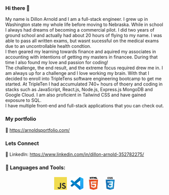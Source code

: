 ### Hi there 👋

My name is Dillon Arnold and I am a full-stack engineer. I grew up in Washington state my whole life before moving to Nebraska. While in school I always had dreams of becoming a commercial pilot. I did two years of ground school and actually had about 20 hours of flying to my name. I was able to pass all written exams, but wasnt sucessful on the medical exams due to an uncontrollable health condtion. 
<br> 
I then geared my learning towards finance and aquired my associates in accounting with intentions of getting my masters in financee. During that time I also found my love and passion for coding! 
<br> 
The challenge, the end result, and the extreme focus required drew me in. I am always up for a challenge and I love working my brain. With that I decided to enroll into TripleTens software engineering bootcamp to get me started. At TripleTen I had accumulated 740+ hours of thoery and coding in stacks such as JavaScript, React.js, Node.js, Express.js MongoDB and Google Cloud. I am also proficient in Tailwind CSS and have gained exposure to SQL.
<br>
I have multiple front-end and full-stack applications that you can check out.

### My portfolio
📁 https://arnoldsportfolio.com/

### Lets Connect
📱 LinkedIn: https://www.linkedin.com/in/dillon-arnold-352782275/

### 🧰 Languages and Tools:
  <p align="center">
  <img src="https://raw.githubusercontent.com/github/explore/80688e429a7d4ef2fca1e82350fe8e3517d3494d/topics/javascript/javascript.png" alt="Javascript" height="40" style="vertical-align:top; margin:4px">
    <img src="https://raw.githubusercontent.com/github/explore/80688e429a7d4ef2fca1e82350fe8e3517d3494d/topics/visual-studio-code/visual-studio-code.png" alt="VS Code" height="40" style="vertical-align:top; margin:4px">
     <img src="https://raw.githubusercontent.com/github/explore/80688e429a7d4ef2fca1e82350fe8e3517d3494d/topics/html/html.png" alt="VS Code" height="40" style="vertical-align:top; margin:4px">
    <img src="https://raw.githubusercontent.com/github/explore/80688e429a7d4ef2fca1e82350fe8e3517d3494d/topics/css/css.png" alt="VS Code" height="40" style="vertical-align:top; margin:4px">
  </p>

  

  

